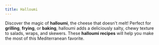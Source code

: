 ```yaml
---
title: Halloumi
---
```


Discover the magic of **halloumi**, the cheese that doesn't melt! Perfect for **grilling**, **frying**, or **baking**, halloumi adds a deliciously salty, chewy texture to salads, wraps, and skewers. These **halloumi recipes** will help you make the most of this Mediterranean favorite.

